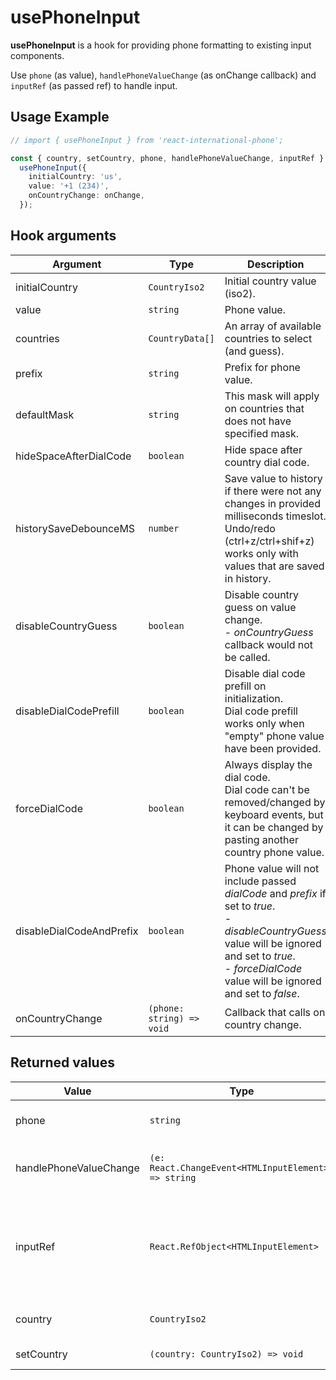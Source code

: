 # usePhoneInput

**usePhoneInput** is a hook for providing phone formatting to existing input components.

Use `phone` (as value), `handlePhoneValueChange` (as onChange callback) and `inputRef` (as passed ref) to handle input.

## Usage Example

```ts
// import { usePhoneInput } from 'react-international-phone';

const { country, setCountry, phone, handlePhoneValueChange, inputRef } =
  usePhoneInput({
    initialCountry: 'us',
    value: '+1 (234)',
    onCountryChange: onChange,
  });
```

## Hook arguments

| Argument                        | Type                      | Description                                                                                                                                                                                                          | Default value               |
| ------------------------------- | ------------------------- | -------------------------------------------------------------------------------------------------------------------------------------------------------------------------------------------------------------------- | --------------------------- |
| initialCountry <RequiredMark /> | `CountryIso2`             | Initial country value (iso2).                                                                                                                                                                                        |                             |
| value                           | `string`                  | Phone value.                                                                                                                                                                                                         | `""`                        |
| countries                       | `CountryData[]`           | An array of available countries to select (and guess).                                                                                                                                                               | `defaultCountries`          |
| prefix                          | `string`                  | Prefix for phone value.                                                                                                                                                                                              | `"+"`                       |
| defaultMask                     | `string`                  | This mask will apply on countries that does not have specified mask.                                                                                                                                                 | `"............"` (12 chars) |
| hideSpaceAfterDialCode          | `boolean`                 | Hide space after country dial code.                                                                                                                                                                                  | `false`                     |
| historySaveDebounceMS           | `number`                  | Save value to history if there were not any changes in provided milliseconds timeslot.<br />Undo/redo (ctrl+z/ctrl+shif+z) works only with values that are saved in history.                                         | `200`                       |
| disableCountryGuess             | `boolean`                 | Disable country guess on value change.<br />- _onCountryGuess_ callback would not be called.                                                                                                                         | `false`                     |
| disableDialCodePrefill          | `boolean`                 | Disable dial code prefill on initialization.<br />Dial code prefill works only when "empty" phone value have been provided.                                                                                          | `false`                     |
| forceDialCode                   | `boolean`                 | Always display the dial code.<br />Dial code can't be removed/changed by keyboard events, but it can be changed by pasting another country phone value.                                                              | `false`                     |
| disableDialCodeAndPrefix        | `boolean`                 | Phone value will not include passed _dialCode_ and _prefix_ if set to _true_.<br />- _disableCountryGuess_ value will be ignored and set to _true_.<br />- _forceDialCode_ value will be ignored and set to _false_. | `false`                     |
| onCountryChange                 | `(phone: string) => void` | Callback that calls on country change.                                                                                                                                                                               | `undefined`                 |

## Returned values

| Value                  | Type                                                 | Description                                                                   |
| ---------------------- | ---------------------------------------------------- | ----------------------------------------------------------------------------- |
| phone                  | `string`                                             | Formatted phone string.                                                       |
| handlePhoneValueChange | `(e: React.ChangeEvent<HTMLInputElement>) => string` | Change handler for input component.                                           |
| inputRef               | `React.RefObject<HTMLInputElement>`                  | Ref object for input component (handles caret position, focus and undo/redo). |
| country                | `CountryIso2`                                        | Current country iso code.                                                     |
| setCountry             | `(country: CountryIso2) => void`                     | Country setter.                                                               |
